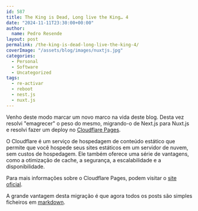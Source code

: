 ```yaml
---
id: 587
title: The King is Dead, Long live the King… 4
date: "2024-11-11T23:30:00+00:00"
author:
  name: Pedro Resende
layout: post
permalink: /the-king-is-dead-long-live-the-king-4/
coverImage: "/assets/blog/images/nuxtjs.jpg"
categories:
  - Personal
  - Software
  - Uncategorized
tags:
  - re-activar
  - reboot
  - nest.js
  - nuxt.js
---
```


Venho deste modo marcar um novo marco na vida deste blog. Desta vez resolvi "emagrecer" o peso do mesmo, migrando-o
de Next.js para Nuxt.js e resolvi fazer um deploy no [Cloudflare Pages](https://pages.cloudflare.com/).

O Cloudflare é um serviço de hospedagem de conteúdo estático que permite que você hospede seus sites estáticos em um servidor de nuvem, sem custos de hospedagem. Ele também oferece uma série de vantagens, como a otimização de cache, a segurança, a escalabilidade e a disponibilidade.

Para mais informações sobre o Cloudflare Pages, podem visitar o [site oficial](https://pages.cloudflare.com/).

A grande vantagem desta migração é que agora todos os posts são simples ficheiros em <ins>[markdown](https://www.markdownguide.org/)</ins>.

